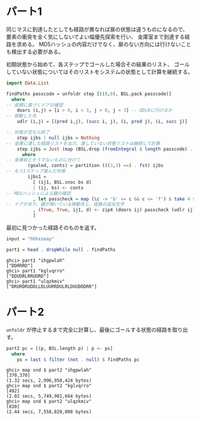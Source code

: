 # パート1

同じマスに到達したとしても経路が異なれば扉の状態は違うものになるので、
要素の衝突を全く気にしないでよい幅優先探索を行い、
金庫室まで到達する経路を求める。
MD5ハッシュの内容だけでなく、扉のない方向には行けないことも検出する必要がある。

初期状態から始めて、各ステップでゴールした場合その結果のリスト、
ゴールしていない状態についてはそのリストをシステムの状態として計算を継続する。

```haskell
import Data.List

findPaths passcode = unfoldr step [((0,0), BSL.pack passcode)]
  where
-- 座標に基づくドアの確認
    doors (i,j) = [i > 0, i < 3, j > 0, j < 3] -- UDLRに行けるか
-- 移動した先
    udlr (i,j) = [(pred i,j), (succ i, j), (i, pred j), (i, succ j)]

-- 状態が空なら終了
    step ijbs | null ijbs = Nothing
-- 金庫に達した経路リストを出力、達していない状態リストは継続して計算
    step ijbs = Just (map (BSL.drop (fromIntegral $ length passcode) . snd) goaled, ijbs1)
      where
-- 金庫前とそうでないものに分けて
        (goaled, conts) = partition (((3,3) ==) . fst) ijbs
-- もう1ステップ進んだ状態
        ijbs1 =
          [ (ij1, BSL.snoc bs d)
          | (ij, bs) <- conts
-- MD5ハッシュによる鍵の確認
          , let passcheck = map (\c -> 'b' <= c && c <= 'f') $ take 4 $ show $ md5 bs
-- ドアがあり、鍵が開いている移動先と、経路の追加文字
          , (True, True, ij1, d) <- zip4 (doors ij) passcheck (udlr ij) "UDLR"
          ]
```

最初に見つかった経路そのものを返す。

```haskell
input = "hhhxzeay"

part1 = head . dropWhile null . findPaths
```

```
ghci> part1 "ihgpwlah"
["DDRRRD"]
ghci> part1 "kglvqrro"
["DDUDRLRRUDRD"]
ghci> part1 "ulqzkmiv"
["DRURDRUDDLLDLUURRDULRLDUUDDDRR"]
```

# パート2

`unfoldr` が停止するまで完全に計算し、最後にゴールする状態の経路を取り出す。

```haskell
part2 pc = [(p, BSL.length p) | p <- ps]
  where
    ps = last $ filter (not . null) $ findPaths pc
```

```
ghci> map snd $ part2 "ihgpwlah"
[370,370]
(1.32 secs, 2,996,958,424 bytes)
ghci> map snd $ part2 "kglvqrro"
[492]
(2.02 secs, 5,749,981,664 bytes)
ghci> map snd $ part2 "ulqzkmiv"
[830]
(2.44 secs, 7,558,820,008 bytes)
```

